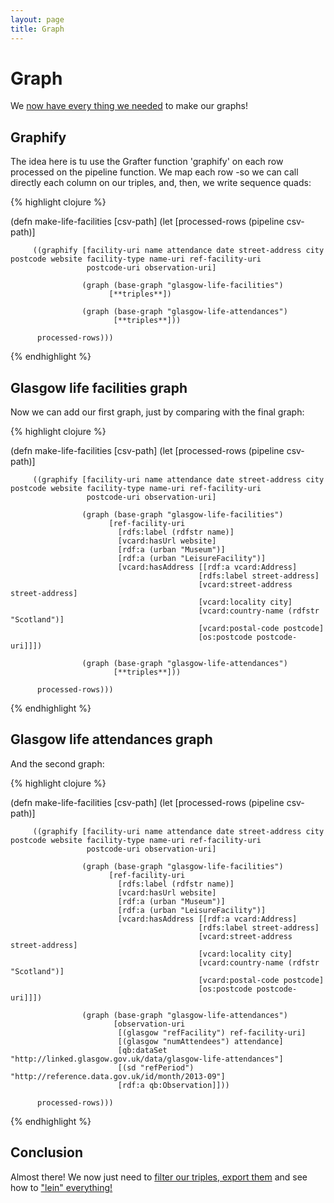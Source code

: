 ```yaml
---
layout: page
title: Graph
---
```


# Graph

We [now have every thing we needed](921_pipeline.html) to make our graphs!


## Graphify
The idea here is tu use the Grafter function 'graphify' on each row processed on the pipeline function. We map each row -so we can call directly each column on our triples, and, then, we write sequence quads:

{% highlight clojure %}

(defn make-life-facilities [csv-path]
  (let [processed-rows (pipeline csv-path)]

         ((graphify [facility-uri name attendance date street-address city postcode website facility-type name-uri ref-facility-uri
                     postcode-uri observation-uri]

                    (graph (base-graph "glasgow-life-facilities")
                          [**triples**])

                    (graph (base-graph "glasgow-life-attendances")
                           [**triples**]))

          processed-rows)))
{% endhighlight %}

## Glasgow life facilities graph
Now we can add our first graph, just by comparing with the final graph:


{% highlight clojure %}

(defn make-life-facilities [csv-path]
  (let [processed-rows (pipeline csv-path)]

         ((graphify [facility-uri name attendance date street-address city postcode website facility-type name-uri ref-facility-uri
                     postcode-uri observation-uri]

                    (graph (base-graph "glasgow-life-facilities")
                          [ref-facility-uri
                            [rdfs:label (rdfstr name)]
                            [vcard:hasUrl website]
                            [rdf:a (urban "Museum")]
                            [rdf:a (urban "LeisureFacility")]
                            [vcard:hasAddress [[rdf:a vcard:Address]
                                              [rdfs:label street-address]
                                              [vcard:street-address street-address]
                                              [vcard:locality city]
                                              [vcard:country-name (rdfstr "Scotland")]
                                              [vcard:postal-code postcode]
                                              [os:postcode postcode-uri]]])

                    (graph (base-graph "glasgow-life-attendances")
                           [**triples**]))

          processed-rows)))
{% endhighlight %}

## Glasgow life attendances graph
And the second graph:

{% highlight clojure %}

(defn make-life-facilities [csv-path]
  (let [processed-rows (pipeline csv-path)]

         ((graphify [facility-uri name attendance date street-address city postcode website facility-type name-uri ref-facility-uri
                     postcode-uri observation-uri]

                    (graph (base-graph "glasgow-life-facilities")
                          [ref-facility-uri
                            [rdfs:label (rdfstr name)]
                            [vcard:hasUrl website]
                            [rdf:a (urban "Museum")]
                            [rdf:a (urban "LeisureFacility")]
                            [vcard:hasAddress [[rdf:a vcard:Address]
                                              [rdfs:label street-address]
                                              [vcard:street-address street-address]
                                              [vcard:locality city]
                                              [vcard:country-name (rdfstr "Scotland")]
                                              [vcard:postal-code postcode]
                                              [os:postcode postcode-uri]]])

                    (graph (base-graph "glasgow-life-attendances")
                           [observation-uri
                            [(glasgow "refFacility") ref-facility-uri]
                            [(glasgow "numAttendees") attendance]
                            [qb:dataSet "http://linked.glasgow.gov.uk/data/glasgow-life-attendances"]
                            [(sd "refPeriod") "http://reference.data.gov.uk/id/month/2013-09"]
                            [rdf:a qb:Observation]]))

          processed-rows)))
{% endhighlight %}

## Conclusion

Almost there! We now just need to [filter our triples, export them](941_filter_import.html) and see how to ["lein" everything!](951_command_line.html)
